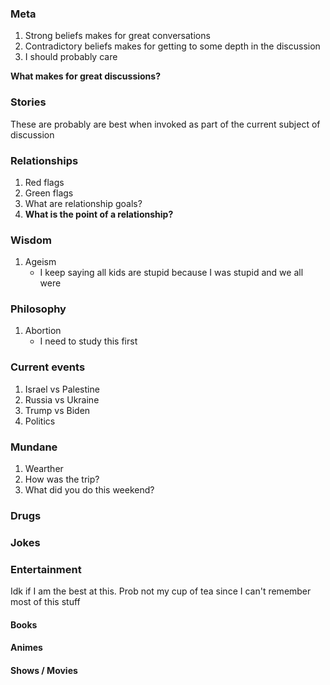 ### Meta
1. Strong beliefs makes for great conversations
2. Contradictory beliefs makes for getting to some depth in the discussion
3. I should probably care

**What makes for great discussions?**
### Stories
These are probably are best when invoked as part of the current subject of discussion
### Relationships
1. Red flags
2. Green flags
3. What are relationship goals?
4. **What is the point of a relationship?**

### Wisdom
1. Ageism
	- I keep saying all kids are stupid because I was stupid and we all were
### Philosophy
1. Abortion
	- I need to study this first

### Current events
1. Israel vs Palestine
2. Russia vs Ukraine
3. Trump vs Biden
4. Politics

### Mundane
1. Wearther
2. How was the trip?
3. What did you do this weekend?
### Drugs

### Jokes

### Entertainment
Idk if I am the best at this. Prob not my cup of tea since I can't remember most of this stuff
#### Books
#### Animes
#### Shows / Movies